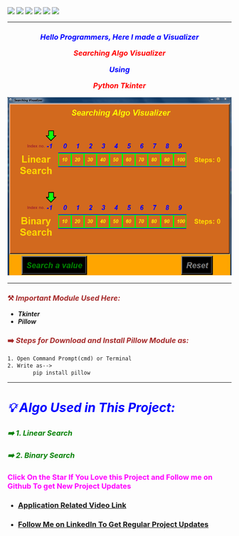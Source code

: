 ![](https://img.shields.io/badge/Programming_Language-Python-blue.svg)
![](https://img.shields.io/badge/Main_Tool_Used-Tkinter-orange.svg)
![](https://img.shields.io/badge/Support_Tool_Used-Pillow-orange.svg)
![](https://img.shields.io/badge/Python_Version-3.7-blue.svg)
![](https://img.shields.io/badge/Application-Visualization-brown.svg)
![](https://img.shields.io/badge/Status-Complete-green.svg)

---
### <p align="center" style="color: blue">***Hello Programmers, Here I made a Visualizer <p align="center" style="color: red">Searching Algo Visualizer</p> <p align="center" style="color: blue">Using</p> <p align="center" style="color: red">Python Tkinter***</p></p>

<p align="center"> <img alt="image" height="400px"  width="600px" src="https://github.com/SamarpanCoder2002/Searching-Algo-Visualizer/blob/main/readmepic.png?raw=true"/><br></p>

---
### <p align="left" style="color: brown">⚒️ _Important Module Used Here:_</p>
- ***_Tkinter_***
- ***_Pillow_***

### <p align="left" style="color: brown">➡️ _Steps for Download and Install Pillow Module as:_</p>

```
1. Open Command Prompt(cmd) or Terminal
2. Write as-->
        pip install pillow
```

---


# <p style="color: Blue"> ***_💡 Algo Used in This Project:_***</p>
### ***<p style="color: green"> ➡️ 1. Linear Search***</p>
### ***<p style="color: green"> ➡️ 2. Binary Search***</p>


### <p align="left" style="color: #FF00FF">Click On the Star If You Love this Project and Follow me on Github To get New Project Updates</p>



- ###  [Application Related Video Link](https://youtu.be/qsuTFxZ_Fzg "LCO")

- ###  [Follow Me on LinkedIn To Get Regular Project Updates](https://www.linkedin.com/in/samarpan-dasgupta-4aa1061b0/ "LCO")
 